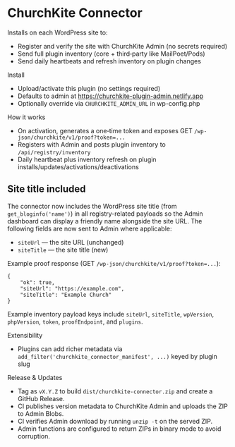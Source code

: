 # ChurchKite Connector

Installs on each WordPress site to:
- Register and verify the site with ChurchKite Admin (no secrets required)
- Send full plugin inventory (core + third‑party like MailPoet/Pods)
- Send daily heartbeats and refresh inventory on plugin changes

Install
- Upload/activate this plugin (no settings required)
- Defaults to admin at https://churchkite-plugin-admin.netlify.app
- Optionally override via `CHURCHKITE_ADMIN_URL` in wp-config.php

How it works
- On activation, generates a one‑time token and exposes GET `/wp-json/churchkite/v1/proof?token=...`
- Registers with Admin and posts plugin inventory to `/api/registry/inventory`
- Daily heartbeat plus inventory refresh on plugin installs/updates/activations/deactivations

Site title included
-------------------

The connector now includes the WordPress site title (from `get_bloginfo('name')`) in all registry-related payloads so the Admin dashboard can display a friendly name alongside the site URL. The following fields are now sent to Admin where applicable:

- `siteUrl` — the site URL (unchanged)
- `siteTitle` — the site title (new)

Example proof response (GET `/wp-json/churchkite/v1/proof?token=...`):

```
{
	"ok": true,
	"siteUrl": "https://example.com",
	"siteTitle": "Example Church"
}
```

Example inventory payload keys include `siteUrl`, `siteTitle`, `wpVersion`, `phpVersion`, `token`, `proofEndpoint`, and `plugins`.

Extensibility
- Plugins can add richer metadata via `add_filter('churchkite_connector_manifest', ...)` keyed by plugin slug

Release & Updates
- Tag as `vX.Y.Z` to build `dist/churchkite-connector.zip` and create a GitHub Release.
- CI publishes version metadata to ChurchKite Admin and uploads the ZIP to Admin Blobs.
- CI verifies Admin download by running `unzip -t` on the served ZIP.
- Admin functions are configured to return ZIPs in binary mode to avoid corruption.
